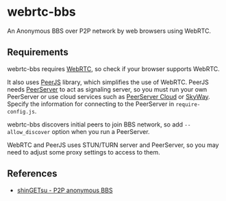 webrtc-bbs
============

An Anonymous BBS over P2P network by web browsers using WebRTC.

## Requirements
webrtc-bbs requires [WebRTC](http://www.webrtc.org/), so check if your
browser supports WebRTC.

It also uses [PeerJS](https://github.com/peers/peerjs) library, which
simplifies the use of WebRTC.
PeerJS needs [PeerServer](https://github.com/peers/peerjs-server) to act as signaling
server, so you must run your own PeerServer or use cloud services such as
[PeerServer Cloud](http://peerjs.com/peerserver) or 
[SkyWay](http://nttcom.github.io/skyway/en/). Specify the information 
for connecting to the PeerServer in `require-config.js`.

webrtc-bbs discovers initial peers to join BBS network, so add `--allow_discover`
option when you run a PeerServer.

WebRTC and PeerJS uses STUN/TURN server and PeerServer, so you may need
to adjust some proxy settings to access to them.

## References
* [shinGETsu - P2P anonymous BBS](http://shingetsu.info/index.en)

